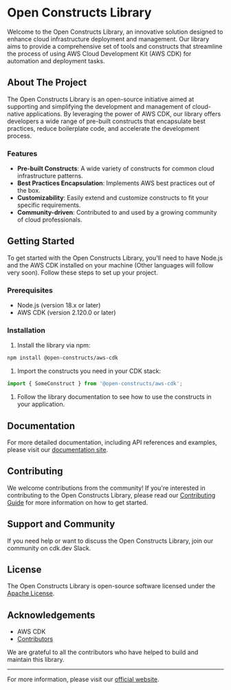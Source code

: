 # Open Constructs Library

Welcome to the Open Constructs Library, an innovative solution designed to enhance cloud infrastructure deployment and management.
Our library aims to provide a comprehensive set of tools and constructs that streamline the process of using AWS Cloud Development Kit (AWS CDK) for automation and deployment tasks.

## About The Project

The Open Constructs Library is an open-source initiative aimed at supporting and simplifying the development and management of cloud-native applications.
By leveraging the power of AWS CDK, our library offers developers a wide range of pre-built constructs that encapsulate best practices, reduce boilerplate code, and accelerate the development process.

### Features

* **Pre-built Constructs**: A wide variety of constructs for common cloud infrastructure patterns.
* **Best Practices Encapsulation**: Implements AWS best practices out of the box.
* **Customizability**: Easily extend and customize constructs to fit your specific requirements.
* **Community-driven**: Contributed to and used by a growing community of cloud professionals.

## Getting Started

To get started with the Open Constructs Library, you'll need to have Node.js and the AWS CDK installed on your machine (Other languages will follow very soon). Follow these steps to set up your project.

### Prerequisites

* Node.js (version 18.x or later)
* AWS CDK (version 2.120.0 or later)

### Installation

1. Install the library via npm:

```bash
npm install @open-constructs/aws-cdk
```

1. Import the constructs you need in your CDK stack:

```python
import { SomeConstruct } from '@open-constructs/aws-cdk';
```

1. Follow the library documentation to see how to use the constructs in your application.

## Documentation

For more detailed documentation, including API references and examples, please visit our [documentation site](./API.md).

## Contributing

We welcome contributions from the community! If you're interested in contributing to the Open Constructs Library, please read our [Contributing Guide](./CONTRIBUTING.md) for more information on how to get started.

## Support and Community

If you need help or want to discuss the Open Constructs Library, join our community on cdk.dev Slack.

## License

The Open Constructs Library is open-source software licensed under the [Apache License](./LICENSE).

## Acknowledgements

* AWS CDK
* [Contributors](https://github.com/open-constructs/aws-cdk-library/graphs/contributors)

We are grateful to all the contributors who have helped to build and maintain this library.

---


For more information, please visit our [official website](https://www.open-constructs.org).
